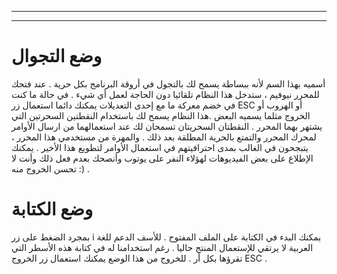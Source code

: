 ----
----
# وضع التجوال

أسميه بهذا السم لأنه ببساطة يسمح لك بالتجول في أروقة البرنامج بكل حرية . عند فتحك للمحرر نيوفيم ، ستدخل هذا النظام تلقائيا دون الحاجة لعمل أي شيء . في حالة ما كنت في خضم معركة ما مع إحدى التعديلات يمكنك دائما استعمال زر ESC أو الهروب أو الخروج مثلما يسميه البعض .هذا النظام يسمح لك باستخدام النقطتين السحرتين التي يشتهر بهما المحرر . النقطتان السحريتان تسمحان لك عند استعمالهما من ارسال الأوامر لمحرك المحرر والتمتع بالحرية المطلقة بعد ذلك . والمهرة من مستخدمي هذا المحرر ، يتبجحون في الغالب بمدى احترافيتهم في استعمال الأوامر لتطويع هذا الأخير . يمكنك الإطلاع على بعض الفيديوهات لهؤلاء النفر على يوتوب وأنصحك بعدم فعل ذلك وأنت لا تحسن الخروج منه :) .

# وضع الكتابة

بمجرد الضغط على زر i يمكنك البدء في الكتابة على الملف المفتوح . للأسف الدعم للغة العربية لا يرتقي للإستعمال المنتج حاليا . رغم استخدامنا له في كتابة هذه الأسطر التي تقرؤها بكل أر . للخروج من هذا الوضع يمكنك استعمال زر الخروج ESC .
